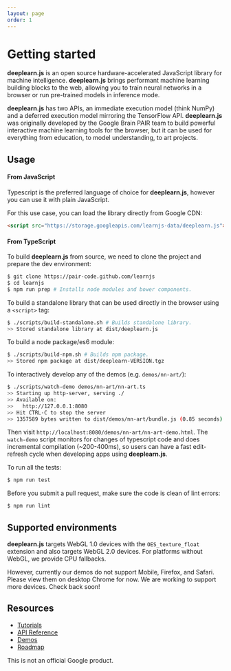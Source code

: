 ```yaml
---
layout: page
order: 1
---
```


# Getting started

**deeplearn.js** is an open source hardware-accelerated JavaScript library for
machine intelligence. **deeplearn.js** brings performant machine learning
building blocks to the web, allowing you to train neural networks in a browser
or run pre-trained models in inference mode.

**deeplearn.js** has two APIs, an immediate execution model (think NumPy) and a
deferred execution model mirroring the TensorFlow API.
**deeplearn.js**
was originally developed by the Google Brain PAIR team to build powerful
interactive machine learning tools for the browser, but it can be used for
everything from education, to model understanding, to art projects.

## Usage

#### From JavaScript

Typescript is the preferred language of choice for **deeplearn.js**, however
you can use it with plain JavaScript.

For this use case, you can load the library directly from Google CDN:

```html
<script src="https://storage.googleapis.com/learnjs-data/deeplearn.js"></script>
```

#### From TypeScript

To build **deeplearn.js** from source, we need to clone the project and prepare
the dev environment:

```bash
$ git clone https://pair-code.github.com/learnjs
$ cd learnjs
$ npm run prep # Installs node modules and bower components.
```

To build a standalone library that can be used directly in the browser using a
`<script>` tag:

```bash
$ ./scripts/build-standalone.sh # Builds standalone library.
>> Stored standalone library at dist/deeplearn.js
```

To build a node package/es6 module:

```bash
$ ./scripts/build-npm.sh # Builds npm package.
>> Stored npm package at dist/deeplearn-VERSION.tgz
```

To interactively develop any of the demos (e.g. `demos/nn-art/`):

```bash
$ ./scripts/watch-demo demos/nn-art/nn-art.ts
>> Starting up http-server, serving ./
>> Available on:
>>   http://127.0.0.1:8080
>> Hit CTRL-C to stop the server
>> 1357589 bytes written to dist/demos/nn-art/bundle.js (0.85 seconds) at 10:34:45 AM
```

Then visit `http://localhost:8080/demos/nn-art/nn-art-demo.html`. The
`watch-demo` script monitors for changes of typescript code and does
incremental compilation (~200-400ms), so users can have a fast edit-refresh
cycle when developing apps using **deeplearn.js**.

To run all the tests:

```bash
$ npm run test
```

Before you submit a pull request, make sure the code is clean of lint errors:

```bash
$ npm run lint
```

## Supported environments

**deeplearn.js** targets WebGL 1.0 devices with the `OES_texture_float`
extension and also targets WebGL 2.0 devices. For platforms without WebGL,
we provide CPU fallbacks.

However, currently our demos do not support Mobile, Firefox, and Safari. Please
view them on desktop Chrome for now. We are working to support more devices.
Check back soon!

## Resources

* [Tutorials](docs/tutorials/index.md)
* [API Reference](http://pair-code.github.io/deeplearnjs/docs/api/globals.html)
* [Demos](http://pair-code.github.io/deeplearnjs/index.html#demos)
* [Roadmap](docs/roadmap.md)

This is not an official Google product.
